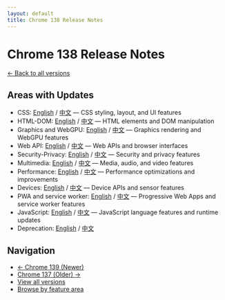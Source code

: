 ```yaml
---
layout: default
title: Chrome 138 Release Notes
---
```


# Chrome 138 Release Notes

[← Back to all versions](../index.html)

## Areas with Updates

- CSS: [English](./css-en.html) / [中文](./css-zh.html) — CSS styling, layout, and UI features
- HTML-DOM: [English](./html-dom-en.html) / [中文](./html-dom-zh.html) — HTML elements and DOM manipulation
- Graphics and WebGPU: [English](./graphics-webgpu-en.html) / [中文](./graphics-webgpu-zh.html) — Graphics rendering and WebGPU features
- Web API: [English](./webapi-en.html) / [中文](./webapi-zh.html) — Web APIs and browser interfaces
- Security-Privacy: [English](./security-privacy-en.html) / [中文](./security-privacy-zh.html) — Security and privacy features
- Multimedia: [English](./multimedia-en.html) / [中文](./multimedia-zh.html) — Media, audio, and video features
- Performance: [English](./performance-en.html) / [中文](./performance-zh.html) — Performance optimizations and improvements
- Devices: [English](./devices-en.html) / [中文](./devices-zh.html) — Device APIs and sensor features
- PWA and service worker: [English](./pwa-service-worker-en.html) / [中文](./pwa-service-worker-zh.html) — Progressive Web Apps and service worker features
- JavaScript: [English](./javascript-en.html) / [中文](./javascript-zh.html) — JavaScript language features and runtime updates
- Deprecation: [English](./deprecation-en.html) / [中文](./deprecation-zh.html)

## Navigation

- [← Chrome 139 (Newer)](../chrome-139/index.html)
- [Chrome 137 (Older) →](../chrome-137/index.html)
- [View all versions](../index.html)
- [Browse by feature area](../../areas/index.html)
